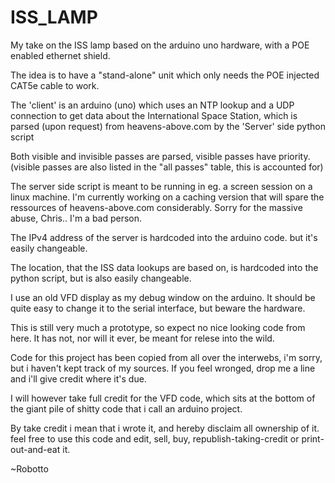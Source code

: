 ISS_LAMP
========

My take on the ISS lamp based on the arduino uno hardware, with a POE enabled ethernet shield.

The idea is to have a "stand-alone" unit which only needs the POE injected CAT5e cable to work.

The 'client' is an arduino (uno) which uses an NTP lookup and a UDP connection to get data about the International Space Station,
which is parsed (upon request) from heavens-above.com by the 'Server' side python script

Both visible and invisible passes are parsed, visible passes have priority. (visible passes are also listed in the "all passes" table, this is accounted for)

The server side script is meant to be running in eg. a screen session on a linux machine.
I'm currently working on a caching version that will spare the ressources of heavens-above.com considerably.
Sorry for the massive abuse, Chris.. I'm a bad person.

The IPv4 address of the server is hardcoded into the arduino code. but it's easily changeable.

The location, that the ISS data lookups are based on, is hardcoded into the python script, but is also easily changeable.

I use an old VFD display as my debug window on the arduino. It should be quite easy to change it to the serial interface, but beware the hardware.

This is still very much a prototype, so expect no nice looking code from here. It has not, nor will it ever, be meant for relese into the wild.

Code for this project has been copied from all over the interwebs, i'm sorry, but i haven't kept track of my sources. If you feel wronged, drop me a line and i'll give credit where it's due.

I will however take full credit for the VFD code, which sits at the bottom of the giant pile of shitty code that i call an arduino project.

By take credit i mean that i wrote it, and hereby disclaim all ownership of it. feel free to use this code and edit, sell, buy, republish-taking-credit or print-out-and-eat it.

~Robotto
